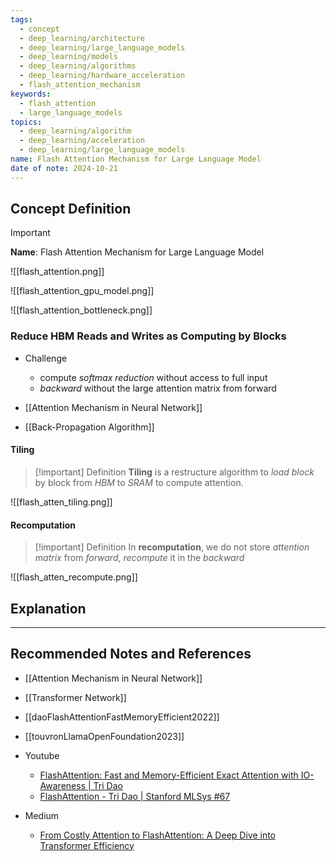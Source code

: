 ```yaml
---
tags:
  - concept
  - deep_learning/architecture
  - deep_learning/large_language_models
  - deep_learning/models
  - deep_learning/algorithms
  - deep_learning/hardware_acceleration
  - flash_attention_mechanism
keywords:
  - flash_attention
  - large_language_models
topics:
  - deep_learning/algorithm
  - deep_learning/acceleration
  - deep_learning/large_language_models
name: Flash Attention Mechanism for Large Language Model
date of note: 2024-10-21
---
```


## Concept Definition

>[!important]
>**Name**: Flash Attention Mechanism for Large Language Model




![[flash_attention.png]]

![[flash_attention_gpu_model.png]]

![[flash_attention_bottleneck.png]]

### Reduce HBM Reads and Writes as Computing by Blocks

- Challenge
	- compute *softmax reduction* without access to full input
	- *backward* without the large attention matrix from forward

- [[Attention Mechanism in Neural Network]]
- [[Back-Propagation Algorithm]]

#### Tiling

>[!important] Definition
>**Tiling** is a restructure algorithm to *load block* by block from *HBM* to *SRAM* to compute attention.

![[flash_atten_tiling.png]]

#### Recomputation

>[!important] Definition
>In **recomputation**, we do not store *attention matrix* from *forward*, *recompute* it in the *backward*

![[flash_atten_recompute.png]]




## Explanation





-----------
##  Recommended Notes and References


- [[Attention Mechanism in Neural Network]]
- [[Transformer Network]]

- [[daoFlashAttentionFastMemoryEfficient2022]]
- [[touvronLlamaOpenFoundation2023]]

- Youtube
	- [FlashAttention: Fast and Memory-Efficient Exact Attention with IO-Awareness | Tri Dao](https://www.youtube.com/watch?v=FThvfkXWqtE)
	- [FlashAttention - Tri Dao | Stanford MLSys #67](https://www.youtube.com/watch?v=gMOAud7hZg4)
- Medium
	- [From Costly Attention to FlashAttention: A Deep Dive into Transformer Efficiency](https://generativeai.pub/from-costly-attention-to-flashattention-a-deep-dive-into-transformer-efficiency-62a7bcbf43d6)